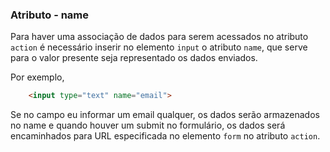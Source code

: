 ### Atributo - name

Para haver uma associação de dados para serem acessados no atributo `action` é necessário inserir no elemento `input` o atributo `name`, que serve para o valor presente seja representado os dados enviados.

Por exemplo,

```HTML
	<input type="text" name="email">
```

Se no campo eu informar um email qualquer, os dados serão armazenados no name e quando houver um submit no formulário, os dados será encaminhados para URL especificada no elemento `form` no atributo `action`.
